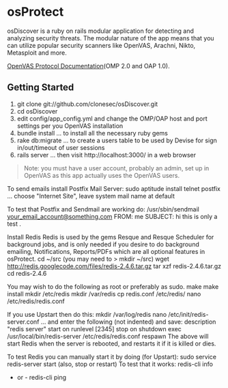 # osProtect

osDiscover is a ruby on rails modular application for detecting and analyzing security threats. 
The modular nature of the app means that you can utilize popular security scanners like OpenVAS, 
Arachni, Nikto, Metasploit and more. 

[OpenVAS Protocol Documentation](http://www.openvas.org/protocol-doc.html)(OMP 2.0 and OAP 1.0).


## Getting Started

1. git clone git://github.com/clonesec/osDiscover.git
2. cd osDiscover
3. edit config/app_config.yml and change the OMP/OAP host and port settings per you OpenVAS installation
4. bundle install ... to install all the necessary ruby gems
5. rake db:migrate ... to create a users table to be used by Devise for sign in/out/timeout of user sessions
6. rails server ... then visit http://localhost:3000/ in a web browser

> Note: you must have a user account, probably an admin, set 
> up in OpenVAS as this app actually uses the OpenVAS users.

To send emails install Postfix Mail Server:
    sudo aptitude install telnet postfix
... choose "Internet Site", leave system mail name at default

To test that Postfix and Sendmail are working do:
    /usr/sbin/sendmail your_email_account@something.com
    FROM: me
    SUBJECT: hi
    this is only a test
    . <press Enter twice>

Install Redis
Redis is used by the gems Resque and Resque Scheduler for background jobs, and is only
needed if you desire to do background emailing, Notifications, Reports/PDFs which are 
all optional features in osProtect.
    cd ~/src (you may need to > mkdir ~/src)
    wget http://redis.googlecode.com/files/redis-2.4.6.tar.gz
    tar xzf redis-2.4.6.tar.gz
    cd redis-2.4.6

You may wish to do the following as root or preferably as sudo.
    make
    make install
    mkdir /etc/redis
    mkdir /var/redis
    cp redis.conf /etc/redis/
    nano /etc/redis/redis.conf

If you use Upstart then do this:
    mkdir /var/log/redis
    nano /etc/init/redis-server.conf ... and enter the following (not indented) and save:
    description "redis server"
    start on runlevel [2345]
    stop on shutdown
    exec /usr/local/bin/redis-server /etc/redis/redis.conf
    respawn
The above will start Redis when the server is rebooted, and restarts it if it is killed or dies.

To test Redis you can manually start it by doing (for Upstart):
    sudo service redis-server start (also, stop or restart)
To test that it works:
    redis-cli info
- or -
    redis-cli ping
